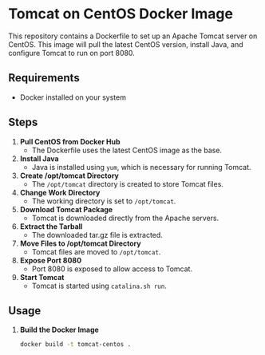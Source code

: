 # Tomcat on CentOS Docker Image

This repository contains a Dockerfile to set up an Apache Tomcat server on CentOS. This image will pull the latest CentOS version, install Java, and configure Tomcat to run on port 8080.

## Requirements

- Docker installed on your system

## Steps

1. **Pull CentOS from Docker Hub**
   - The Dockerfile uses the latest CentOS image as the base.
2. **Install Java**
   - Java is installed using `yum`, which is necessary for running Tomcat.
3. **Create /opt/tomcat Directory**
   - The `/opt/tomcat` directory is created to store Tomcat files.
4. **Change Work Directory**
   - The working directory is set to `/opt/tomcat`.
5. **Download Tomcat Package**
   - Tomcat is downloaded directly from the Apache servers.
6. **Extract the Tarball**
   - The downloaded tar.gz file is extracted.
7. **Move Files to /opt/tomcat Directory**
   - Tomcat files are moved to `/opt/tomcat`.
8. **Expose Port 8080**
   - Port 8080 is exposed to allow access to Tomcat.
9. **Start Tomcat**
   - Tomcat is started using `catalina.sh run`.

## Usage

1. **Build the Docker Image**

   ```bash
   docker build -t tomcat-centos .

